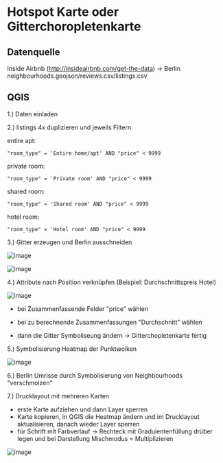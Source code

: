 # Hotspot Karte oder Gitterchoropletenkarte

## Datenquelle

Inside Airbnb (http://insideairbnb.com/get-the-data) -> Berlin neighbourhoods.geojson/reviews.csv/listings.csv

## QGIS

1.) Daten einladen

2.) listings 4x duplizieren und jeweils Filtern

entire apt:
```
"room_type" = 'Entire home/apt' AND "price" < 9999
```

private room:
```
"room_type" = 'Private room' AND "price" < 9999
```

shared room:
```
"room_type" = 'Shared room' AND "price" < 9999
```

hotel room:
```
"room_type" = 'Hotel room' AND "price" < 9999
```

3.) Gitter erzeugen und Berlin ausschneiden

![image](https://github.com/caaarlito/DTM/assets/134683878/b50ff1f6-d8a7-4b77-9a81-96e02e781837)

![image](https://github.com/caaarlito/DTM/assets/134683878/926fc6dd-5a75-43e3-9d5c-b9352c1f7a3c)

4.) Attribute nach Position verknüpfen (Beispiel: Durchschnittspreis Hotel)

![image](https://github.com/caaarlito/DTM/assets/134683878/c308a873-f99b-4958-a7c1-28ae58e0dc31)

- bei Zusammenfassende Felder "price" wählen

- bei zu berechnende Zusammenfassungen "Durchschnitt" wählen

- dann die Gitter Symboliseung ändern -> Gitterchopletenkarte fertig

5.) Symbolisierung Heatmap der Punktwolken

![image](https://github.com/caaarlito/DTM/assets/134683878/7e462c03-f74c-43e2-85c5-22bdf93b29b1)

6.) Berlin Umrisse durch Symbolisierung von Neighbourhoods "verschmolzen"

7.) Drucklayout mit mehreren Karten

- erste Karte aufziehen und dann Layer sperren
- Karte kopieren, in QGIS die Heatmap ändern und im Drucklayout aktualisieren, danach wieder Layer sperren
- für Schrift mit Farbverlauf -> Rechteck mit Graduientenfüllung drüber legen und bei Darstellung Mischmodus = Multiplizieren

![image](https://github.com/caaarlito/DTM/assets/134683878/8ebd789c-4879-4467-be3f-79a73e96ec56)

